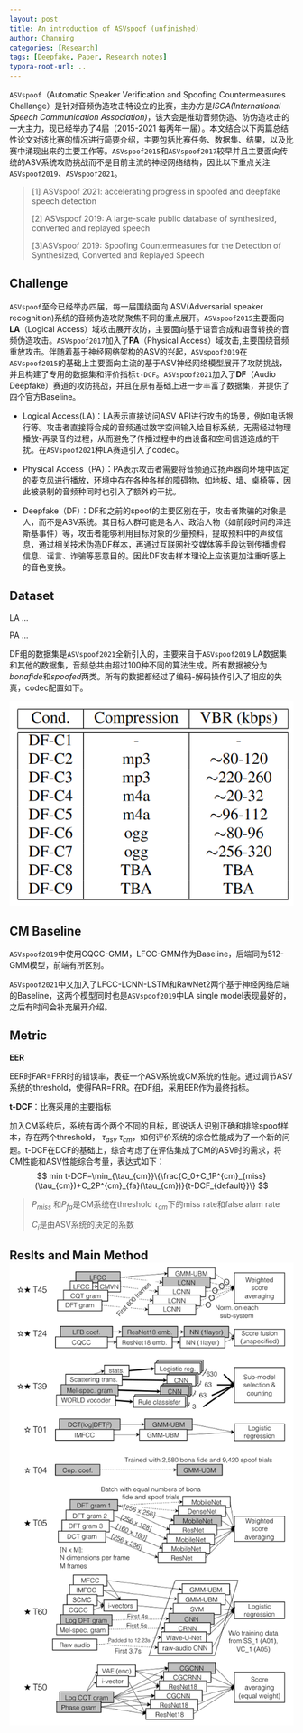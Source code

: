 ```yaml
---
layout: post
title: An introduction of ASVspoof (unfinished)
author: Channing
categories: [Research]
tags: [Deepfake, Paper, Research notes]
typora-root-url: ..
---
```


`ASVspoof`（Automatic Speaker Verification and Spoofing Countermeasures Challange）是针对音频伪造攻击特设立的比赛，主办方是*ISCA(International Speech Communication Association)*，该大会是推动音频伪造、防伪造攻击的一大主力，现已经举办了4届（2015-2021 每两年一届）。本文结合以下两篇总结性论文对该比赛的情况进行简要介绍，主要包括比赛任务、数据集、结果，以及比赛中涌现出来的主要工作等。`ASVspoof2015`和`ASVspoof2017`较早并且主要面向传统的ASV系统攻防挑战而不是目前主流的神经网络结构，因此以下重点关注`ASVspoof2019`、`ASVspoof2021`。

> [1] ASVspoof 2021: accelerating progress in spoofed and deepfake speech detection
>
> [2] ASVspoof 2019: A large-scale public database of synthesized, converted and replayed speech
>
> [3]ASVspoof 2019: Spoofing Countermeasures for the Detection of Synthesized, Converted and Replayed Speech





## Challenge

`ASVspoof`至今已经举办四届，每一届围绕面向 ASV(Adversarial speaker recognition)系统的音频伪造攻防聚焦不同的重点展开。`ASVspoof2015`主要面向**LA**（Logical Access）域攻击展开攻防，主要面向基于语音合成和语音转换的音频伪造攻击。`ASVspoof2017`加入了**PA**（Physical Access）域攻击,主要围绕音频重放攻击。伴随着基于神经网络架构的ASV的兴起，`ASVspoof2019`在`ASVspoof2015`的基础上主要面向主流的基于ASV神经网络模型展开了攻防挑战，并且构建了专用的数据集和评价指标`t-DCF`。`ASVspoof2021`加入了**DF**（Audio Deepfake）赛道的攻防挑战，并且在原有基础上进一步丰富了数据集，并提供了四个官方Baseline。

- Logical Access(LA)：LA表示直接访问ASV API进行攻击的场景，例如电话银行等。攻击者直接将合成的音频通过数字空间输入给目标系统，无需经过物理播放-再录音的过程，从而避免了传播过程中的由设备和空间信道造成的干扰。在`ASVspoof2021`种LA赛道引入了codec。

- Physical Access（PA）：PA表示攻击者需要将音频通过扬声器向环境中固定的麦克风进行播放，环境中存在各种各样的障碍物，如地板、墙、桌椅等，因此被录制的音频种同时也引入了额外的干扰。

- Deepfake（DF）：DF和之前的spoof的主要区别在于，攻击者欺骗的对象是人，而不是ASV系统。其目标人群可能是名人、政治人物（如前段时间的泽连斯基事件）等，攻击者能够利用目标对象的少量预料，提取预料中的声纹信息，通过相关技术伪造DF样本，再通过互联网社交媒体等手段达到传播虚假信息、谣言、诈骗等恶意目的。因此DF攻击样本理论上应该更加注重听感上的音色变换。

## Dataset

LA ...

PA ...

 DF组的数据集是`ASVspoof2021`全新引入的，主要来自于`ASVspoof2019` LA数据集和其他的数据集，音频总共由超过100种不同的算法生成。所有数据被分为*bonafide*和*spoofed*两类。所有的数据都经过了编码-解码操作引入了相应的失真，codec配置如下。

![image-20220515233851667](/assets/images/posts/2022-05-15-asvspoof/image-20220515233851667.png)

## CM Baseline

`ASVspoof2019`中使用CQCC-GMM，LFCC-GMM作为Baseline，后端同为512-GMM模型，前端有所区别。

`ASVspoof2021`中又加入了LFCC-LCNN-LSTM和RawNet2两个基于神经网络后端的Baseline，这两个模型同时也是`ASVspoof2019`中LA single model表现最好的，之后有时间会补充展开介绍。



## Metric

**EER**

EER时FAR=FRR时的错误率，表征一个ASV系统或CM系统的性能。通过调节ASV系统的threshold，使得FAR=FRR。在DF组，采用EER作为最终指标。

**t-DCF**：比赛采用的主要指标

加入CM系统后，系统有两个两个不同的目标，即说话人识别正确和排除spoof样本，存在两个threshold， $\tau_{asv}$ $\tau_{cm}$，如何评价系统的综合性能成为了一个新的问题。t-DCF在DCF的基础上，综合考虑了在评估集成了CM的ASV时的需求，将CM性能和ASV性能综合考量，表达式如下：
$$
min t-DCF=\min_{\tau_{cm}}\{\frac{C_0+C_1P^{cm}_{miss}(\tau_{cm})+C_2P^{cm}_{fa}(\tau_{cm})}{t-DCF_{default}}\}
$$

> $P_{miss}$ 和$P_{fa}$是CM系统在threshold $\tau_{cm}$下的miss rate和false alam rate
>
> $C_i$是由ASV系统的决定的系数

## Reslts and Main Method![image-20220515235206770](/assets/images/posts/2022-05-15-asvspoof/image-20220515235206770.png)
